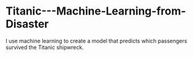 # Titanic---Machine-Learning-from-Disaster
I use machine learning to create a model that predicts which passengers survived the Titanic shipwreck.
